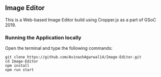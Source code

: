 ## Image Editor
This is a Web-based Image Editor build using Cropper.js as a part of GSoC 2019.

### Running the Application locally
Open the terminal and type the following commands:
```
git clone https://github.com/AvinashAgarwal14/Image-Editor.git
cd Image-Editor
npm install
npm run start
```
